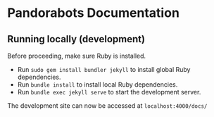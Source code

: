 # Pandorabots Documentation #

## Running locally (development) ##

Before proceeding, make sure Ruby is installed.

* Run `sudo gem install bundler jekyll` to install global Ruby dependencies.
* Run `bundle install` to install local Ruby dependencies.
* Run `bundle exec jekyll serve` to start the development server.

The development site can now be accessed at `localhost:4000/docs/`
